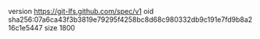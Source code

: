 version https://git-lfs.github.com/spec/v1
oid sha256:07a6ca43f3b3819e79295f4258bc8d68c980332db9c191e7fd9b8a216c1e5447
size 1800
